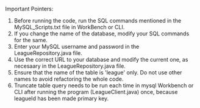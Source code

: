 Important Pointers:

1. Before running the code, run the SQL commands mentioned in the MySQL_Scripts.txt file in WorkBench or CLI.
2. If you change the name of the database, modify your SQL commands for the same.
3. Enter your MySQL username and password in the LeagueRepository.java file.
4. Use the correct URL to your database and modify the current one, as necesaary in the LeagueRepository.java file.
5. Ensure that the name of the table is 'league' only. Do not use other names to avoid refactoring the whole code.
6. Truncate table query needs to be run each time in mysql Workbench or CLI after running the program (LeagueClient.java) once, because leagueId has been made primary key.